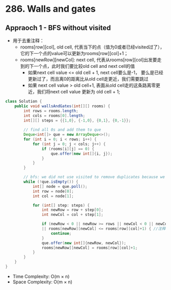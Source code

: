# 286. Walls and gates

## Appraoch 1 - BFS without visited

- 用于去重注释： 
    - rooms[row][col], old cell, 代表当下的点（值为0或者已经visited过了），它的下一个点的value可以更新为rooms[row][col]+1；
    - rooms[newRow][newCol]: next cell, 代表从rooms[row][col]出发要走到的下一个点，此时我们要比较old cell and next cell的值
        - 如果next cell value <= old cell + 1, next cell要么是-1， 要么是已经更新过了，而且离0的距离比从old cell走更近，我们需要跳过
        - 如果 next cell value > old cell+1, 表面从old cell走的这条路离零更近，我们将next cell value 更新为 old cell + 1;

```java
class Solution {
    public void wallsAndGates(int[][] rooms) {
        int rows = rooms.length;
        int cols = rooms[0].length;
        int[][] steps = {{1,0}, {-1,0}, {0,1}, {0,-1}};
        
        // find all 0s and add them to que
        Deque<int[]> que = new ArrayDeque<>();
        for (int i = 0; i < rows; i++) {
            for (int j = 0; j < cols; j++) {
                if (rooms[i][j] == 0) {
                    que.offer(new int[]{i, j});
                }
            }
        }

        // bfs: we did not use visited to remove duplicates because we can use the value of each cell to remove dulicates
        while (!que.isEmpty()) {
            int[] node = que.poll();
            int row = node[0];
            int col = node[1];

            for (int[] step: steps) {
                int newRow = row + step[0];
                int newCol = col + step[1];

                if (newRow < 0 || newRow >= rows || newCol < 0 || newCol >= cols 
                || rooms[newRow][newCol] <= rooms[row][col]+1) { //注释：用于去重
                    continue;
                }
                que.offer(new int[]{newRow, newCol});
                rooms[newRow][newCol] = rooms[row][col]+1;
            }
        }     
    }
}
```
- Time Complexity: O(m × n)
- Space Complexity: O(m × n)